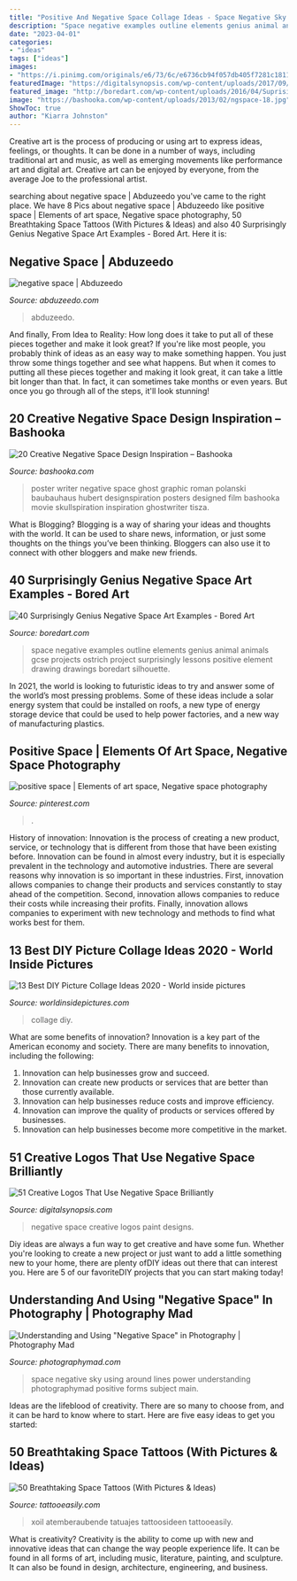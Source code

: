 ```yaml
---
title: "Positive And Negative Space Collage Ideas - Space Negative Sky Using Around Lines Power Understanding Photographymad Positive Forms Subject Main"
description: "Space negative examples outline elements genius animal animals gcse projects ostrich project surprisingly lessons positive element drawing drawings boredart silhouette"
date: "2023-04-01"
categories:
- "ideas"
tags: ["ideas"]
images:
- "https://i.pinimg.com/originals/e6/73/6c/e6736cb94f057db405f7281c18113b4d.jpg"
featuredImage: "https://digitalsynopsis.com/wp-content/uploads/2017/09/creative-logo-design-negative-space-15.jpg"
featured_image: "http://boredart.com/wp-content/uploads/2016/04/Suprisigly-Genius-Negative-Space-Art-Exampls-3.jpg"
image: "https://bashooka.com/wp-content/uploads/2013/02/ngspace-18.jpg"
ShowToc: true
author: "Kiarra Johnston"
---
```



Creative art is the process of producing or using art to express ideas, feelings, or thoughts. It can be done in a number of ways, including traditional art and music, as well as emerging movements like performance art and digital art. Creative art can be enjoyed by everyone, from the average Joe to the professional artist.

	

		
searching about negative space | Abduzeedo you've came to the right place. We have 8 Pics about negative space | Abduzeedo like positive space | Elements of art space, Negative space photography, 50 Breathtaking Space Tattoos (With Pictures &amp; Ideas) and also 40 Surprisingly Genius Negative Space Art Examples - Bored Art. Here it is:
		
    
## Negative Space | Abduzeedo

<img loading=lazy src="https://abduzeedo.com/sites/default/files/styles/home_cover/public/originals/cover-negative-space.jpg?itok=HEw01Cfc" onerror="this.onerror=null;this.src='https://tse2.mm.bing.net/th?id=OIP.3Zwns4ny40mdRxXp1afQfQHaEK&amp;pid=15.1';" alt="negative space | Abduzeedo">

_Source: abduzeedo.com_

>abduzeedo. 

	

And finally, From Idea to Reality: How long does it take to put all of these pieces together and make it look great?
If you're like most people, you probably think of ideas as an easy way to make something happen. You just throw some things together and see what happens. But when it comes to putting all these pieces together and making it look great, it can take a little bit longer than that. In fact, it can sometimes take months or even years. But once you go through all of the steps, it'll look stunning!

    
## 20 Creative Negative Space Design Inspiration – Bashooka

<img loading=lazy src="https://bashooka.com/wp-content/uploads/2013/02/ngspace-18.jpg" onerror="this.onerror=null;this.src='https://tse2.mm.bing.net/th?id=OIP.tIphDLlub8j1JYmTUW3GVwHaKf&amp;pid=15.1';" alt="20 Creative Negative Space Design Inspiration – Bashooka">

_Source: bashooka.com_

>poster writer negative space ghost graphic roman polanski baubauhaus hubert designspiration posters designed film bashooka movie skullspiration inspiration ghostwriter tisza. 

	

What is Blogging?
Blogging is a way of sharing your ideas and thoughts with the world. It can be used to share news, information, or just some thoughts on the things you’ve been thinking. Bloggers can also use it to connect with other bloggers and make new friends.

    
## 40 Surprisingly Genius Negative Space Art Examples - Bored Art

<img loading=lazy src="http://boredart.com/wp-content/uploads/2016/04/Suprisigly-Genius-Negative-Space-Art-Exampls-3.jpg" onerror="this.onerror=null;this.src='https://tse1.mm.bing.net/th?id=OIP.Tvir88PP7Dl0QL8yDrmVSAHaLH&amp;pid=15.1';" alt="40 Surprisingly Genius Negative Space Art Examples - Bored Art">

_Source: boredart.com_

>space negative examples outline elements genius animal animals gcse projects ostrich project surprisingly lessons positive element drawing drawings boredart silhouette. 

	

In 2021, the world is looking to futuristic ideas to try and answer some of the world’s most pressing problems. Some of these ideas include a solar energy system that could be installed on roofs, a new type of energy storage device that could be used to help power factories, and a new way of manufacturing plastics.

    
## Positive Space | Elements Of Art Space, Negative Space Photography

<img loading=lazy src="https://i.pinimg.com/originals/e6/73/6c/e6736cb94f057db405f7281c18113b4d.jpg" onerror="this.onerror=null;this.src='https://tse4.mm.bing.net/th?id=OIP.YIUjEyHosn95kxlre5zZsgHaLG&amp;pid=15.1';" alt="positive space | Elements of art space, Negative space photography">

_Source: pinterest.com_

>. 

	

History of innovation:
Innovation is the process of creating a new product, service, or technology that is different from those that have been existing before. Innovation can be found in almost every industry, but it is especially prevalent in the technology and automotive industries. There are several reasons why innovation is so important in these industries. First, innovation allows companies to change their products and services constantly to stay ahead of the competition. Second, innovation allows companies to reduce their costs while increasing their profits. Finally, innovation allows companies to experiment with new technology and methods to find what works best for them.

    
## 13 Best DIY Picture Collage Ideas 2020 - World Inside Pictures

<img loading=lazy src="https://worldinsidepictures.com/wp-content/uploads/2016/06/DIY-photo-collage-ideas-.jpg" onerror="this.onerror=null;this.src='https://tse3.mm.bing.net/th?id=OIP.vy_fziaAU0DGgActzK2AcgHaD3&amp;pid=15.1';" alt="13 Best DIY Picture Collage Ideas 2020 - World inside pictures">

_Source: worldinsidepictures.com_

>collage diy. 

	

What are some benefits of innovation?
Innovation is a key part of the American economy and society. There are many benefits to innovation, including the following: 
1. Innovation can help businesses grow and succeed. 
2. Innovation can create new products or services that are better than those currently available. 
3. Innovation can help businesses reduce costs and improve efficiency. 
4. Innovation can improve the quality of products or services offered by businesses. 
5. Innovation can help businesses become more competitive in the market.

    
## 51 Creative Logos That Use Negative Space Brilliantly

<img loading=lazy src="https://digitalsynopsis.com/wp-content/uploads/2017/09/creative-logo-design-negative-space-15.jpg" onerror="this.onerror=null;this.src='https://tse3.mm.bing.net/th?id=OIP._SrsNYynThpoDQzU9oST7gFWC2&amp;pid=15.1';" alt="51 Creative Logos That Use Negative Space Brilliantly">

_Source: digitalsynopsis.com_

>negative space creative logos paint designs. 

	

Diy ideas are always a fun way to get creative and have some fun. Whether you're looking to create a new project or just want to add a little something new to your home, there are plenty ofDIY ideas out there that can interest you. Here are 5 of our favoriteDIY projects that you can start making today!

    
## Understanding And Using &quot;Negative Space&quot; In Photography | Photography Mad

<img loading=lazy src="http://www.photographymad.com/files/images/negative-space-power-lines.jpg" onerror="this.onerror=null;this.src='https://tse4.mm.bing.net/th?id=OIP.MRHBLDEQ8ZSF_n8_CgvApAHaE5&amp;pid=15.1';" alt="Understanding and Using &quot;Negative Space&quot; in Photography | Photography Mad">

_Source: photographymad.com_

>space negative sky using around lines power understanding photographymad positive forms subject main. 

	

Ideas are the lifeblood of creativity. There are so many to choose from, and it can be hard to know where to start. Here are five easy ideas to get you started:

    
## 50 Breathtaking Space Tattoos (With Pictures &amp; Ideas)

<img loading=lazy src="https://www.tattooeasily.com/wp-content/uploads/2015/05/Negative-Space-Xoil-negative-space-tattoo.jpg" onerror="this.onerror=null;this.src='https://tse3.mm.bing.net/th?id=OIP.AYp3pwDE8F-tmyd6kZKGTgHaLB&amp;pid=15.1';" alt="50 Breathtaking Space Tattoos (With Pictures &amp; Ideas)">

_Source: tattooeasily.com_

>xoil atemberaubende tatuajes tattoosideen tattooeasily. 

	

What is creativity?
Creativity is the ability to come up with new and innovative ideas that can change the way people experience life. It can be found in all forms of art, including music, literature, painting, and sculpture. It can also be found in design, architecture, engineering, and business.


